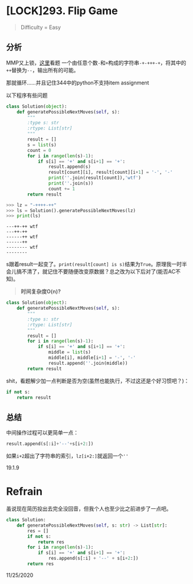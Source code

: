 # [LOCK]293. Flip Game
> Difficulty = Easy

## 分析

MMP又上锁，[这里](http://www.cnblogs.com/grandyang/p/5224896.html)看题
一个由任意个数`-`和`+`构成的字符串`-+-+++-+`，将其中的`++`替换为`--`，输出所有的可能。

那就循环……并且记住344中的python不支持item assignment

以下程序有些问题
```python
class Solution(object):
	def generatePossibleNextMoves(self, s):
		"""
		:type s: str
		:rtype: List[str]
		"""
		result = []
		s = list(s)
		count = 0
		for i in range(len(s)-1):
			if s[i] == '+' and s[i+1] == '+':
				result.append(s)
				result[count][i], result[count][i+1] = '-', '-'
				print(''.join(result[count]),'wtf')
				print(''.join(s))
				count += 1
		return result
```

```python
>>> lz = "-++++-++"
>>> ls = Solution().generatePossibleNextMoves(lz)
>>> print(ls)
```
```
---++-++ wtf
---++-++
------++ wtf
------++
-------- wtf
--------
```
s跟着result一起变了。`print(result[count] is s)`结果为`True`。原理我一时半会儿搞不清了，就记住不要随便改变原数据？总之改为以下后对了(能否AC不知)。


> **时间复杂度O(n)?**

```python
class Solution(object):
	def generatePossibleNextMoves(self, s):
		"""
		:type s: str
		:rtype: List[str]
		"""
		result = []
		for i in range(len(s)-1):
			if s[i] == '+' and s[i+1] == '+':
				middle = list(s)
				middle[i], middle[i+1] = '-', '-'
				result.append(''.join(middle))
		return result
```

shit，看题解少加一点判断是否为空(虽然也能执行，不过这还是个好习惯吧？)：
```python
if not s:
    return result
```

## 总结

中间操作过程可以更简单一点：
```python
result.append(s[:i]+'--'+s[i+2:])
```
如果`i+2`超出了字符串的索引，`lz[i+2:]`就返回一个`''`

19.1.9

# Refrain

虽说现在简历投出去完全没回音，但我个人也至少比之前进步了一点吧。

```python
class Solution:
    def generatePossibleNextMoves(self, s: str) -> List[str]:
        res = []
        if not s:
            return res
        for i in range(len(s)-1):
            if s[i] == '+' and s[i+1] == '+':
                res.append(s[:i] + '--' + s[i+2:])
        return res
```


11/25/2020
